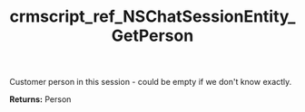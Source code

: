 ﻿---
title: crmscript_ref_NSChatSessionEntity_GetPerson
description: Person NSChatSessionEntity.GetPerson()
intellisense: NSChatSessionEntity.GetPerson
keywords: NSChatSessionEntity, GetPerson
so.topic: reference
---

Customer person in this session - could be empty if we don't know exactly.

**Returns:** Person


